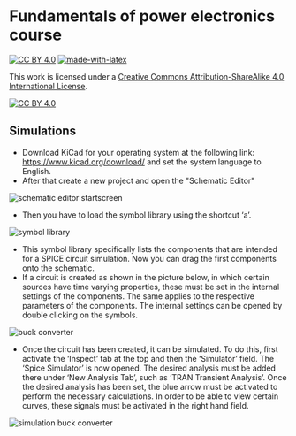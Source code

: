 # Fundamentals of power electronics course

[![CC BY 4.0][cc-by-shield]][cc-by]
[![made-with-latex](https://img.shields.io/badge/Made%20with-LaTeX-1f425f.svg)](https://www.latex-project.org/)

This work is licensed under a
[Creative Commons Attribution-ShareAlike 4.0 International License][cc-by].

[![CC BY 4.0][cc-by-image]][cc-by]

[cc-by]: http://creativecommons.org/licenses/by/4.0/
[cc-by-image]: https://licensebuttons.net/l/by/4.0/88x31.png
[cc-by-shield]: https://img.shields.io/badge/License-CC%20BY%204.0-lightgrey.svg

## Simulations
- Download KiCad for your operating system at the following link: https://www.kicad.org/download/ and set the system language to English.
- After that create a new project and open the "Schematic Editor"
  
![schematic editor startscreen](https://github.com/user-attachments/assets/d8dc0eb6-3e88-41ce-b3b9-336a76bb9a16)

- Then you have to load the symbol library using the shortcut ‘a’.
  
![symbol library](https://github.com/user-attachments/assets/6b398c3d-81cf-4102-8923-367103336724)

- This symbol library specifically lists the components that are intended for a SPICE circuit simulation. Now you can drag the first components onto the schematic.
- If a circuit is created as shown in the picture below, in which certain sources have time varying properties, these must be set in the internal settings of the components. The same applies to the respective parameters of the components. The internal settings can be opened by double clicking on the symbols. 
  
![buck converter](https://github.com/user-attachments/assets/cfbf9be0-0957-4e0d-b04e-d2d52db9ca50)

- Once the circuit has been created, it can be simulated. To do this, first activate the ‘Inspect’ tab at the top and then the ‘Simulator’ field. The ‘Spice Simulator’ is now opened. The desired analysis must be added there under ‘New Analysis Tab’, such as ‘TRAN Transient Analysis’. Once the desired analysis has been set, the blue arrow must be activated to perform the necessary calculations. In order to be able to view certain curves, these signals must be activated in the right hand field.

![simulation buck converter](https://github.com/user-attachments/assets/2f699cac-79b3-4c94-8332-6910e940948d)


